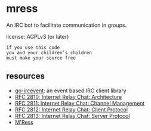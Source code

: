 mress
=====

An IRC bot to facilitate communication in groups.

license: AGPLv3 (or later)
```
if you use this code
you and your children’s children
must make your source free
```

resources
---------
* [go-ircevent](https://github.com/thoj/go-ircevent): an event based IRC client library
* [RFC 2810: Internet Relay Chat: Architecture](https://tools.ietf.org/html/rfc2810)
* [RFC 2811: Internet Relay Chat: Channel Management](https://tools.ietf.org/html/rfc2811)
* [RFC 2812: Internet Relay Chat: Client Protocol](https://tools.ietf.org/html/rfc2812)
* [RFC 2813: Internet Relay Chat: Server Protocol](https://tools.ietf.org/html/rfc2813)
* [M'Ress](https://en.wikipedia.org/wiki/M%27Ress)
